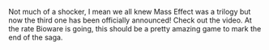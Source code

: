 

Not much of a shocker, I mean we all knew Mass Effect was a trilogy but now the third one has been officially announced! Check out the video. At the rate Bioware is going, this should be a pretty amazing game to mark the end of the saga.


